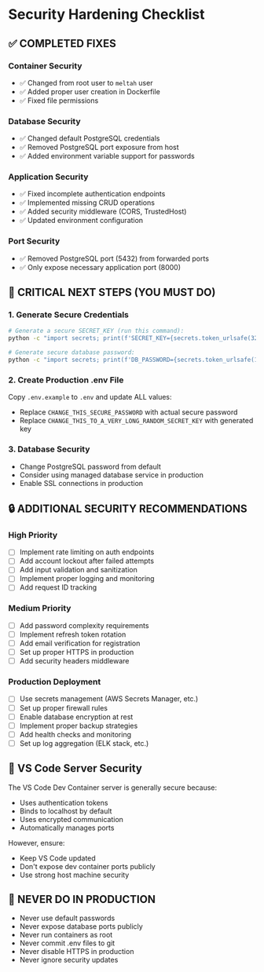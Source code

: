 # Security Hardening Checklist

## ✅ COMPLETED FIXES

### Container Security
- ✅ Changed from root user to `meltah` user  
- ✅ Added proper user creation in Dockerfile
- ✅ Fixed file permissions

### Database Security  
- ✅ Changed default PostgreSQL credentials
- ✅ Removed PostgreSQL port exposure from host
- ✅ Added environment variable support for passwords

### Application Security
- ✅ Fixed incomplete authentication endpoints
- ✅ Implemented missing CRUD operations
- ✅ Added security middleware (CORS, TrustedHost)
- ✅ Updated environment configuration

### Port Security
- ✅ Removed PostgreSQL port (5432) from forwarded ports
- ✅ Only expose necessary application port (8000)

## 🚨 CRITICAL NEXT STEPS (YOU MUST DO)

### 1. Generate Secure Credentials
```bash
# Generate a secure SECRET_KEY (run this command):
python -c "import secrets; print(f'SECRET_KEY={secrets.token_urlsafe(32)}')"

# Generate secure database password:
python -c "import secrets; print(f'DB_PASSWORD={secrets.token_urlsafe(16)}')"
```

### 2. Create Production .env File
Copy `.env.example` to `.env` and update ALL values:
- Replace `CHANGE_THIS_SECURE_PASSWORD` with actual secure password
- Replace `CHANGE_THIS_TO_A_VERY_LONG_RANDOM_SECRET_KEY` with generated key

### 3. Database Security
- Change PostgreSQL password from default
- Consider using managed database service in production
- Enable SSL connections in production

## 🔒 ADDITIONAL SECURITY RECOMMENDATIONS

### High Priority
- [ ] Implement rate limiting on auth endpoints
- [ ] Add account lockout after failed attempts  
- [ ] Add input validation and sanitization
- [ ] Implement proper logging and monitoring
- [ ] Add request ID tracking

### Medium Priority  
- [ ] Add password complexity requirements
- [ ] Implement refresh token rotation
- [ ] Add email verification for registration
- [ ] Set up proper HTTPS in production
- [ ] Add security headers middleware

### Production Deployment
- [ ] Use secrets management (AWS Secrets Manager, etc.)
- [ ] Set up proper firewall rules
- [ ] Enable database encryption at rest
- [ ] Implement proper backup strategies
- [ ] Add health checks and monitoring
- [ ] Set up log aggregation (ELK stack, etc.)

## 🎯 VS Code Server Security

The VS Code Dev Container server is generally secure because:
- Uses authentication tokens
- Binds to localhost by default  
- Uses encrypted communication
- Automatically manages ports

However, ensure:
- Keep VS Code updated
- Don't expose dev container ports publicly
- Use strong host machine security

## 🚫 NEVER DO IN PRODUCTION

- Never use default passwords
- Never expose database ports publicly
- Never run containers as root
- Never commit .env files to git
- Never disable HTTPS in production
- Never ignore security updates
